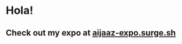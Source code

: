 # Hola!

## Check out my expo at [aijaaz-expo.surge.sh]

[aijaaz-expo.surge.sh]: https://aijaaz-expo.surge.sh
